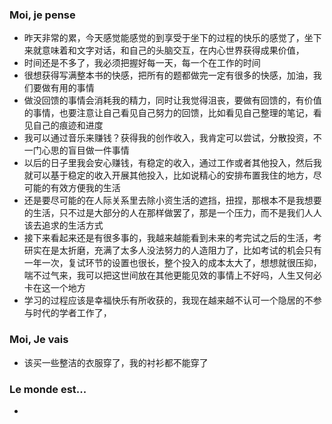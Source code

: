 ### Moi, je pense
- 昨天非常的累，今天感觉能感觉的到享受于坐下的过程的快乐的感觉了，坐下来就意味着和文字对话，和自己的头脑交互，在内心世界获得成果价值，
- 时间还是不多了，我必须把握好每一天，每一个在工作的时间
- 很想获得写满整本书的快感，把所有的题都做完一定有很多的快感，加油，我们要做有用的事情
- 做没回馈的事情会消耗我的精力，同时让我觉得沮丧，要做有回馈的，有价值的事情，也要注意让自己看见自己努力的回馈，比如看见自己整理的笔记，看见自己的痕迹和进度
- 我可以通过音乐来赚钱？获得我的创作收入，我肯定可以尝试，分散投资，不一门心思的盲目做一件事情
- 以后的日子里我会安心赚钱，有稳定的收入，通过工作或者其他投入，然后我就可以基于稳定的收入开展其他投入，比如说精心的安排布置我住的地方，尽可能的有效方便我的生活
- 还是要尽可能的在人际关系里去除小资生活的遮挡，扭捏，那根本不是我想要的生活，只不过是大部分的人在那样做罢了，那是一个压力，而不是我们人人该去追求的生活方式
- 接下来看起来还是有很多事的，我越来越能看到未来的考完试之后的生活，考研实在是太折磨，充满了太多人没法努力的人造阻力了，比如考试的机会只有一年一次，复试环节的设置也很长，整个投入的成本太大了，想想就很压抑，喘不过气来，我可以把这世间放在其他更能见效的事情上不好吗，人生又何必卡在这一个地方
- 学习的过程应该是幸福快乐有所收获的，我现在越来越不认可一个隐居的不参与时代的学者工作了，




### Moi, Je vais
- 该买一些整洁的衣服穿了，我的衬衫都不能穿了



### Le monde est...
- 